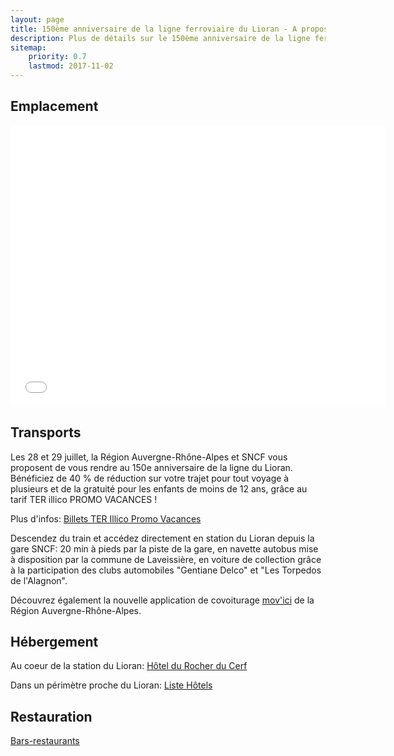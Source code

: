 ```yaml
---
layout: page
title: 150ème anniversaire de la ligne ferroviaire du Lioran - A propos
description: Plus de détails sur le 150ème anniversaire de la ligne ferroviaire du Lioran 
sitemap:
    priority: 0.7
    lastmod: 2017-11-02
---
```


## Emplacement

<center>
  <iframe src="{{ site.map.lioran_url }}" width="600" height="450" frameborder="0" style="border:0" allowfullscreen></iframe>
</center>

## Transports

Les 28 et 29 juillet, la Région Auvergne-Rhône-Alpes et SNCF vous proposent de vous rendre au 150e anniversaire de la ligne du Lioran. Bénéficiez de 40 % de réduction sur votre trajet pour tout voyage à plusieurs et de la gratuité pour les enfants de moins de 12 ans, grâce au tarif TER illico PROMO VACANCES ! 

Plus d'infos: [Billets TER Illico Promo Vacances](https://goo.gl/3XjgWe)

Descendez du train et accédez directement en station du Lioran depuis la gare SNCF: 20 min à pieds par la piste de la gare, en navette autobus mise à disposition par la commune de Laveissière, en voiture de collection grâce à la participation des clubs automobiles "Gentiane Delco" et "Les Torpedos de l'Alagnon".

Découvrez également la nouvelle application de covoiturage [mov'ici](https://movici.auvergnerhonealpes.fr/) de la Région Auvergne-Rhône-Alpes.

## Hébergement

Au coeur de la station du Lioran: [Hôtel du Rocher du Cerf](http://www.lerocherducerf.com/fr)

Dans un périmètre proche du Lioran: [Liste Hôtels](http://www.lelioran.com/liste-hotels.html) 

## Restauration

[Bars-restaurants](http://www.lelioran.com/bars-restaurants.html)
